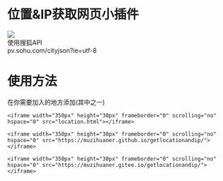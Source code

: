 # 位置&IP获取网页小插件
![](https://cdn.jsdelivr.net/gh/muzihuaner/huancdn/img/%E5%B1%8F%E5%B9%95%E6%88%AA%E5%9B%BE%202022-02-02%20192605.png)  
使用搜狐API  
pv.sohu.com/cityjson?ie=utf-8
# 使用方法
在你需要加入的地方添加(其中之一)
```
<iframe width="350px" height="30px" frameborder="0" scrolling="no" hspace="0" src="location.html"></iframe>
```
```
<iframe width="350px" height="30px" frameborder="0" scrolling="no" hspace="0" src="https://muzihuaner.github.io/getlocationandip/"></iframe>
```
```
<iframe width="350px" height="30px" frameborder="0" scrolling="no" hspace="0" src="https://muzihuaner.gitee.io/getlocationandip/"></iframe>
```
